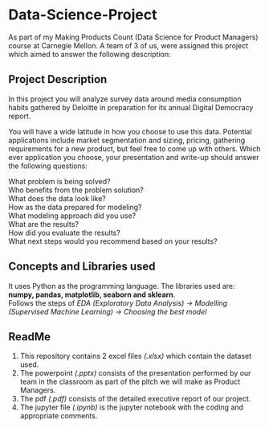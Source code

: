 # Data-Science-Project

As part of my Making Products Count (Data Science for Product Managers) course at Carnegie Mellon. A team of 3 of us, were assigned this project which aimed to answer the following description:

## Project Description

In this project you will analyze survey data around media consumption habits gathered by Deloitte in preparation for its annual Digital Democracy report.  

You will have a wide latitude in how you choose to use this data.  Potential applications include market segmentation and sizing, pricing, gathering requirements for a new product, but feel free to come up with others.  Which ever application you choose, your presentation and write-up should answer the following questions:

What problem is being solved?  
Who benefits from the problem solution?  
What does the data look like?  
How as the data prepared for modeling?  
What modeling approach did you use?  
What are the results?  
How did you evaluate the results?  
What next steps would you recommend based on your results?  

## Concepts and Libraries used
It uses Python as the programming language. The libraries used are: **numpy, pandas, matplotlib, seaborn and sklearn**.  
Follows the steps of *EDA (Exploratory Data Analysis) -> Modelling (Supervised Machine Learning) -> Choosing the best model*

## ReadMe
1. This repository contains 2 excel files *(.xlsx)* which contain the dataset used.  
2. The powerpoint *(.pptx)* consists of the presentation performed by our team in the classroom as part of the pitch we will make as Product Managers.  
3. The pdf *(.pdf)* consists of the detailed executive report of our project.  
4. The jupyter file *(.ipynb)* is the jupyter notebook with the coding and appropriate comments.  

